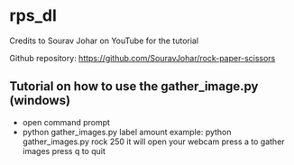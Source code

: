 # rps_dl
Credits to Sourav Johar on YouTube for the tutorial

Github repository:
https://github.com/SouravJohar/rock-paper-scissors

## Tutorial on how to use the gather_image.py (windows)
- open command prompt
- python gather_images.py label amount
example:
python gather_images.py rock 250
it will open your webcam
press a to gather images
press q to quit
